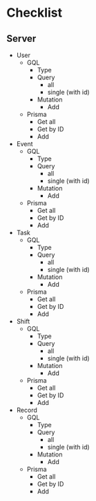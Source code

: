 
# Checklist

## Server

- User
  - GQL
    - Type
    - Query
      - all
      - single (with id)
    - Mutation
      - Add
  - Prisma
    - Get all
    - Get by ID
    - Add
- Event
  - GQL
    - Type
    - Query
      - all
      - single (with id)
    - Mutation
      - Add
  - Prisma
    - Get all
    - Get by ID
    - Add
- Task
  - GQL
    - Type
    - Query
      - all
      - single (with id)
    - Mutation
      - Add
  - Prisma
    - Get all
    - Get by ID
    - Add
- Shift
  - GQL
    - Type
    - Query
      - all
      - single (with id)
    - Mutation
      - Add
  - Prisma
    - Get all
    - Get by ID
    - Add
- Record
  - GQL
    - Type
    - Query
      - all
      - single (with id)
    - Mutation
      - Add
  - Prisma
    - Get all
    - Get by ID
    - Add
